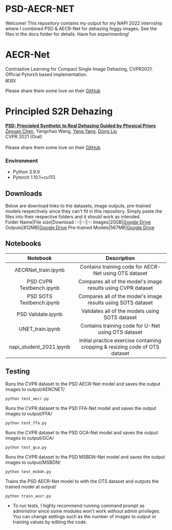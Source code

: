 # PSD-AECR-NET
 
Welcome! This repository contains my output for my NAPI 2022 internship where I combined PSD & AECR-Net for dehazing foggy images. See the files in the docs folder for details. Have fun experimenting!

# AECR-Net

Contrastive Learning for Compact Single Image Dehazing, CVPR2021. Official Pytorch based implementation.
<br>
[arxiv](https://arxiv.org/abs/2104.09367)
<br><br>
Please share them some love on their [GitHub](https://github.com/GlassyWu/AECR-Net)

# Principled S2R Dehazing
[**PSD: Principled Synthetic to Real Dehazing Guided by Physical Priors**](https://openaccess.thecvf.com/content/CVPR2021/papers/Chen_PSD_Principled_Synthetic-to-Real_Dehazing_Guided_by_Physical_Priors_CVPR_2021_paper.pdf)
<br>
[Zeyuan Chen](https://zychen-ustc.github.io/), Yangchao Wang, [Yang Yang](https://cfm.uestc.edu.cn/~yangyang/), [Dong Liu](http://staff.ustc.edu.cn/~dongeliu/)
<br>
CVPR 2021 (Oral)
<br><br>
Please share them some love on their [GitHub](https://github.com/zychen-ustc/PSD-Principled-Synthetic-to-Real-Dehazing-Guided-by-Physical-Priors)

### Environment
- Python 3.9.9
- Pytorch 1.10.1+cu113

## Downloads
Below are download links to the datasets, image outputs, pre-trained models respectively since they can't fit in this repository. Simply paste the files into their respective folders and it should work as intended.
<br>
Folder Name|File size|Download
:-:|:-:|:-:
Images|20GB|[Google Drive](https://drive.google.com/drive/folders/1bYIErQICTjfKrdFU6usmfrlL-YO_v4Ac?usp=sharing)
Outputs|812MB|[Google Drive](https://drive.google.com/drive/folders/1eKM09TdwzM-y93TzJKx6m4fH82bIcMJr?usp=sharing)
Pre-trained Models|567MB|[Google Drive](https://drive.google.com/drive/folders/1yld8_NVdDNE64Tb0i4IALg07cRubGp61?usp=sharing)

## Notebooks
Notebook|Description
:-:|:-:
AECRNet_train.ipynb|Contains training code for AECR-Net using OTS dataset
PSD CVPR Testbench.ipynb|Compares all of the model's image results using CVPR dataset
PSD SOTS Testbench.ipynb|Compares all of the model's image results using SOTS dataset
PSD Validate.ipynb|Validates all of the models using SOTS dataset
UNET_train.ipynb|Contains training code for U-Net using OTS dataset
napi_student_2021.ipynb|Initial practice exercise containing cropping & resizing code of OTS dataset

## Testing 
Runs the CVPR dataset to the PSD AECR-Net model and saves the output images to output/AERCNET/
```
python test_aecr.py
```
Runs the CVPR dataset to the PSD FFA-Net model and saves the output images to output/FFA/
```
python test_ffa.py
```
Runs the CVPR dataset to the PSD GCA-Net model and saves the output images to output/GCA/
```
python test_gca.py
```
Runs the CVPR dataset to the PSD MSBDN-Net model and saves the output images to output/MSBDN/
```
python test_msbdn.py
```
Trains the PSD AECR-Net model to with the OTS dataset and outputs the trained model at output/
```
python train_aecr.py
```
- To run tests, I highly recommend running command prompt as administror since some modules won't work without admin privileges. You can change settings such as the number of images to output or training values by editing the code.

